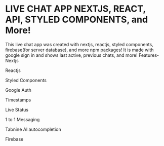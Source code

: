 # LIVE CHAT APP NEXTJS, REACT, API, STYLED COMPONENTS, and More!

This live chat app was created with nextjs, reactjs, styled components, firebase(for server database), and more npm packages! It is made with google sign in and shows last active, previous chats, and more!
Features-
Nextjs

Reactjs

Styled Components

Google Auth

Timestamps

Live Status

1 to 1 Messaging

Tabnine AI autocompletion

Firebase
